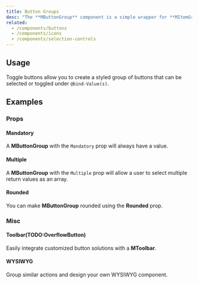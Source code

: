 ```yaml
---
title: Button Groups
desc: "The **MButtonGroup** component is a simple wrapper for **MItemGroup** built specifically to work with **MButton**."
related:
  - /components/buttons
  - /components/icons
  - /components/selection-controls
---
```


## Usage

Toggle buttons allow you to create a styled group of buttons that can be selected or toggled under `@bind-Value(s)`.

<button-groups-usage></button-groups-usage>

## Examples

### Props

#### Mandatory

A **MButtonGroup** with the `Mandatory` prop will always have a value.

<masa-example file="Examples.button_groups.Mandatory"></masa-example>

#### Multiple

A **MButtonGroup** with the `Multiple` prop will allow a user to select multiple return values as an array.

<masa-example file="Examples.button_groups.Multiple"></masa-example>

#### Rounded

You can make **MButtonGroup** rounded using the **Rounded** prop.

<masa-example file="Examples.button_groups.Rounded"></masa-example>

### Misc

#### Toolbar(TODO:OverflowButton)

Easily integrate customized button solutions with a **MToolbar**.

<masa-example file="Examples.button_groups.Toolbar"></masa-example>

#### WYSIWYG

Group similar actions and design your own WYSIWYG component.

<masa-example file="Examples.button_groups.WYSIWYG"></masa-example>